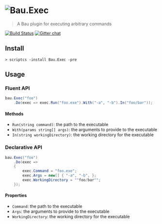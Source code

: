 # ![Bau](https://raw.githubusercontent.com/bau-build/bau/dev/assets/bau.128.png).Exec

> A Bau plugin for executing arbitrary commands

[![Build Status](http://teamcity.codebetter.com/app/rest/builds/buildType:%28id:bt1253%29/statusIcon)](http://teamcity.codebetter.com/viewType.html?buildTypeId=bt1253&guest=1) [![Gitter chat](https://badges.gitter.im/bau-build/bau.png)](https://gitter.im/bau-build/bau)

## Install

```batch
> scriptcs -install Bau.Exec -pre
```

## Usage

### Fluent API

```C#
bau.Exec("foo")
    .Do(exec => exec.Run("foo.exe").With("-a", "-b").In("foo/bar"));
```

#### Methods

* `Run(string command)`: the path to the executable
* `With(params string[] args)`: the arguments to provide to the executable
* `In(string workingDirectory)`: the working directory for the executable

### Declarative API

```C#
bau.Exec("foo")
    .Do(exec =>
    {
        exec.Command = "foo.exe";
        exec.Args = new[] { "-a", "-b", };
        exec.WorkingDirectory = ""foo/bar"";
    });
```

#### Properties

* `Command`: the path to the executable
* `Args`: the arguments to provide to the executable
* `WorkingDirectory`: the working directory for the executable
